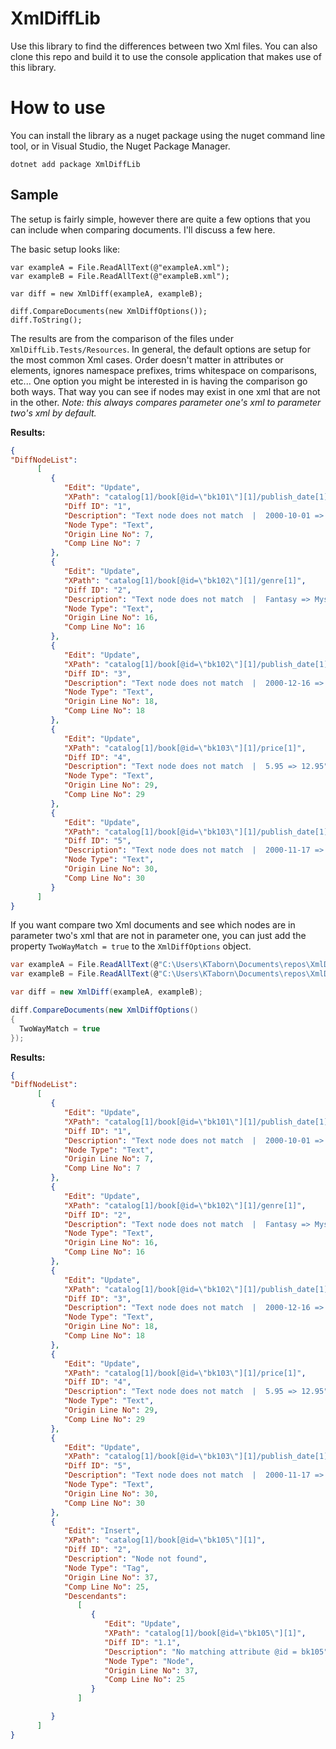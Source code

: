 # XmlDiffLib

Use this library to find the differences between two Xml files. You can also clone this repo and build it to use the console application that makes use of this library.

# How to use

You can install the library as a nuget package using the nuget command line tool, or in Visual Studio, the Nuget Package Manager.

```
dotnet add package XmlDiffLib 
```

## Sample

The setup is fairly simple, however there are quite a few options that you can include when comparing documents. I'll discuss a few here.

The basic setup looks like:

```
var exampleA = File.ReadAllText(@"exampleA.xml");
var exampleB = File.ReadAllText(@"exampleB.xml");

var diff = new XmlDiff(exampleA, exampleB);

diff.CompareDocuments(new XmlDiffOptions());
diff.ToString();
```

The results are from the comparison of the files under `XmlDiffLib.Tests/Resources`. In general, the default options are setup for the most common Xml cases. Order doesn't matter in attributes or elements, ignores namespace prefixes, trims whitespace on comparisons, etc... One option you might be interested in is having the comparison go both ways. That way you can see if nodes may exist in one xml that are not in the other. *Note: this always compares parameter one's xml to parameter two's xml by default.*

**Results:**

```json
{
"DiffNodeList": 
      [
         {
            "Edit": "Update",
            "XPath": "catalog[1]/book[@id=\"bk101\"][1]/publish_date[1]",
            "Diff ID": "1",
            "Description": "Text node does not match  |  2000-10-01 => 2015-10-12",
            "Node Type": "Text",
            "Origin Line No": 7,
            "Comp Line No": 7
         },
         {
            "Edit": "Update",
            "XPath": "catalog[1]/book[@id=\"bk102\"][1]/genre[1]",
            "Diff ID": "2",
            "Description": "Text node does not match  |  Fantasy => Mystery",
            "Node Type": "Text",
            "Origin Line No": 16,
            "Comp Line No": 16
         },
         {
            "Edit": "Update",
            "XPath": "catalog[1]/book[@id=\"bk102\"][1]/publish_date[1]",
            "Diff ID": "3",
            "Description": "Text node does not match  |  2000-12-16 => 2016-02-16",
            "Node Type": "Text",
            "Origin Line No": 18,
            "Comp Line No": 18
         },
         {
            "Edit": "Update",
            "XPath": "catalog[1]/book[@id=\"bk103\"][1]/price[1]",
            "Diff ID": "4",
            "Description": "Text node does not match  |  5.95 => 12.95",
            "Node Type": "Text",
            "Origin Line No": 29,
            "Comp Line No": 29
         },
         {
            "Edit": "Update",
            "XPath": "catalog[1]/book[@id=\"bk103\"][1]/publish_date[1]",
            "Diff ID": "5",
            "Description": "Text node does not match  |  2000-11-17 => 2016-08-17",
            "Node Type": "Text",
            "Origin Line No": 30,
            "Comp Line No": 30
         }
      ]
}
```

If you want compare two Xml documents and see which nodes are in parameter two's xml that are not in parameter one, you can just add the property `TwoWayMatch = true` to the `XmlDiffOptions` object.

```csharp
var exampleA = File.ReadAllText(@"C:\Users\KTaborn\Documents\repos\XmlDiffLib\XmlDiffLib.Tests\Resources\exampleA.xml");
var exampleB = File.ReadAllText(@"C:\Users\KTaborn\Documents\repos\XmlDiffLib\XmlDiffLib.Tests\Resources\exampleB.xml");

var diff = new XmlDiff(exampleA, exampleB);

diff.CompareDocuments(new XmlDiffOptions()
{
  TwoWayMatch = true
});

```

**Results:**

```json
{
"DiffNodeList": 
      [
         {
            "Edit": "Update",
            "XPath": "catalog[1]/book[@id=\"bk101\"][1]/publish_date[1]",
            "Diff ID": "1",
            "Description": "Text node does not match  |  2000-10-01 => 2015-10-12",
            "Node Type": "Text",
            "Origin Line No": 7,
            "Comp Line No": 7
         },
         {
            "Edit": "Update",
            "XPath": "catalog[1]/book[@id=\"bk102\"][1]/genre[1]",
            "Diff ID": "2",
            "Description": "Text node does not match  |  Fantasy => Mystery",
            "Node Type": "Text",
            "Origin Line No": 16,
            "Comp Line No": 16
         },
         {
            "Edit": "Update",
            "XPath": "catalog[1]/book[@id=\"bk102\"][1]/publish_date[1]",
            "Diff ID": "3",
            "Description": "Text node does not match  |  2000-12-16 => 2016-02-16",
            "Node Type": "Text",
            "Origin Line No": 18,
            "Comp Line No": 18
         },
         {
            "Edit": "Update",
            "XPath": "catalog[1]/book[@id=\"bk103\"][1]/price[1]",
            "Diff ID": "4",
            "Description": "Text node does not match  |  5.95 => 12.95",
            "Node Type": "Text",
            "Origin Line No": 29,
            "Comp Line No": 29
         },
         {
            "Edit": "Update",
            "XPath": "catalog[1]/book[@id=\"bk103\"][1]/publish_date[1]",
            "Diff ID": "5",
            "Description": "Text node does not match  |  2000-11-17 => 2016-08-17",
            "Node Type": "Text",
            "Origin Line No": 30,
            "Comp Line No": 30
         },
         {
            "Edit": "Insert",
            "XPath": "catalog[1]/book[@id=\"bk105\"][1]",
            "Diff ID": "2",
            "Description": "Node not found",
            "Node Type": "Tag",
            "Origin Line No": 37,
            "Comp Line No": 25,
            "Descendants": 
               [
                  {
                     "Edit": "Update",
                     "XPath": "catalog[1]/book[@id=\"bk105\"][1]",
                     "Diff ID": "1.1",
                     "Description": "No matching attribute @id = bk105",
                     "Node Type": "Node",
                     "Origin Line No": 37,
                     "Comp Line No": 25
                  }
               ]

         }
      ]
}
```
